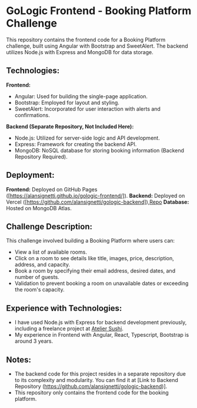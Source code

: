 # GoLogic Frontend - Booking Platform Challenge

This repository contains the frontend code for a Booking Platform challenge, built using Angular with Bootstrap and SweetAlert. The backend utilizes Node.js with Express and MongoDB for data storage.

## Technologies:

**Frontend:**
- Angular: Used for building the single-page application.
- Bootstrap: Employed for layout and styling.
- SweetAlert: Incorporated for user interaction with alerts and confirmations.

**Backend (Separate Repository, Not Included Here):**
- Node.js: Utilized for server-side logic and API development.
- Express: Framework for creating the backend API.
- MongoDB: NoSQL database for storing booking information (Backend Repository Required).

## Deployment:

**Frontend:** Deployed on GitHub Pages ([https://alansignetti.github.io/gologic-frontend/]).
**Backend:** Deployed on Vercel ([https://github.com/alansignetti/gologic-backend]),[Repo](https://github.com/alansignetti/gologic-backend)
**Database:** Hosted on MongoDB Atlas.

## Challenge Description:

This challenge involved building a Booking Platform where users can:
- View a list of available rooms.
- Click on a room to see details like title, images, price, description, address, and capacity.
- Book a room by specifying their email address, desired dates, and number of guests.
- Validation to prevent booking a room on unavailable dates or exceeding the room's capacity.

## Experience with Technologies:

- I have used Node.js with Express for backend development previously, including a freelance project at [Atelier Sushi](https://sushiatelier.co.uk/).
- My experience in Frontend with Angular, React, Typescript, Bootstrap is around 3 years.

## Notes:

- The backend code for this project resides in a separate repository due to its complexity and modularity. You can find it at [Link to Backend Repository (https://github.com/alansignetti/gologic-backend)].
- This repository only contains the frontend code for the booking platform.

